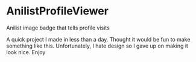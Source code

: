 # AnilistProfileViewer
Anilist image badge that tells profile visits


A quick project I made in less than a day. Thought it would be fun to make something like this. Unfortunately, I hate design so I gave up on making it look nice. Enjoy
